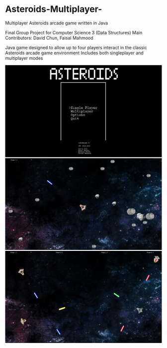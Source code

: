 # Asteroids-Multiplayer-
Multiplayer Asteroids arcade game written in Java

Final Group Project for Computer Science 3 (Data Structures)
Main Contributors: David Chun, Faisal Mahmood

Java game designed to allow up to four players interact in the classic Asteroids arcade game environment
Includes both singleplayer and multiplayer modes


![Alt text](/Screenshots/menu.png "Menu System")
![Alt text](/Screenshots/singleplayer.png "Singleplayer")
![Alt text](/Screenshots/multiplayer.png "Multiplayer")
